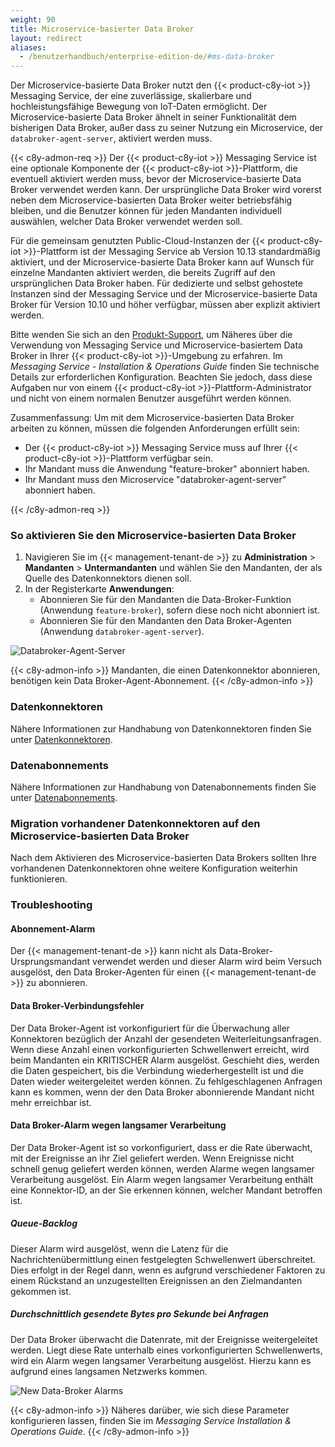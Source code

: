 ```yaml
---
weight: 90
title: Microservice-basierter Data Broker
layout: redirect
aliases:
  - /benutzerhandbuch/enterprise-edition-de/#ms-data-broker
---
```


Der Microservice-basierte Data Broker nutzt den {{< product-c8y-iot >}} Messaging Service, der eine zuverlässige, skalierbare und hochleistungsfähige Bewegung von IoT-Daten ermöglicht. Der Microservice-basierte Data Broker ähnelt in seiner Funktionalität dem bisherigen Data Broker, außer dass zu seiner Nutzung ein Microservice, der `databroker-agent-server`, aktiviert werden muss.

{{< c8y-admon-req >}}
Der {{< product-c8y-iot >}} Messaging Service ist eine optionale Komponente der {{< product-c8y-iot >}}-Plattform, die eventuell aktiviert werden muss, bevor der Microservice-basierte Data Broker verwendet werden kann.
Der ursprüngliche Data Broker wird vorerst neben dem Microservice-basierten Data Broker weiter betriebsfähig bleiben, und die Benutzer können für jeden Mandanten individuell auswählen, welcher Data Broker verwendet werden soll.

Für die gemeinsam genutzten Public-Cloud-Instanzen der {{< product-c8y-iot >}}-Plattform ist der Messaging Service ab Version 10.13 standardmäßig aktiviert, und der Microservice-basierte Data Broker kann auf Wunsch für einzelne Mandanten aktiviert werden, die bereits Zugriff auf den ursprünglichen Data Broker haben.
Für dedizierte und selbst gehostete Instanzen sind der Messaging Service und der Microservice-basierte Data Broker für Version 10.10 und höher verfügbar, müssen aber explizit aktiviert werden.

Bitte wenden Sie sich an den [Produkt-Support](/welcome/contacting-support/), um Näheres über die Verwendung von Messaging Service und Microservice-basiertem Data Broker in Ihrer {{< product-c8y-iot >}}-Umgebung zu erfahren.
Im *Messaging Service - Installation & Operations Guide* finden Sie technische Details zur erforderlichen Konfiguration. Beachten Sie jedoch, dass diese Aufgaben nur von einem {{< product-c8y-iot >}}-Plattform-Administrator und nicht von einem normalen Benutzer ausgeführt werden können.

Zusammenfassung: Um mit dem Microservice-basierten Data Broker arbeiten zu können, müssen die folgenden Anforderungen erfüllt sein:
  * Der {{< product-c8y-iot >}} Messaging Service muss auf Ihrer {{< product-c8y-iot >}}-Plattform verfügbar sein.
  * Ihr Mandant muss die Anwendung "feature-broker" abonniert haben.
  * Ihr Mandant muss den Microservice "databroker-agent-server" abonniert haben.

{{< /c8y-admon-req >}}

<a name="enabling-ms-data-broker"></a>
###  So aktivieren Sie den Microservice-basierten Data Broker

1. Navigieren Sie im {{< management-tenant-de >}} zu **Administration** > **Mandanten** > **Untermandanten** und wählen Sie den Mandanten, der als Quelle des Datenkonnektors dienen soll.
2. In der Registerkarte **Anwendungen**:
    * Abonnieren Sie für den Mandanten die Data-Broker-Funktion (Anwendung `feature-broker`), sofern diese noch nicht abonniert ist.
    * Abonnieren Sie für den Mandanten den Data Broker-Agenten (Anwendung `databroker-agent-server`).

![Databroker-Agent-Server](/images/benutzerhandbuch/enterprise-tenant/et-new-data-broker-agent.png)

{{< c8y-admon-info >}}
Mandanten, die einen Datenkonnektor abonnieren, benötigen kein Data Broker-Agent-Abonnement.
{{< /c8y-admon-info >}}

<a name="ms-data-broker-connectors"></a>
###  Datenkonnektoren

Nähere Informationen zur Handhabung von Datenkonnektoren finden Sie unter [Datenkonnektoren](#data-broker-connectors).

<a name="ms-data-broker-subscriptions"></a>
###  Datenabonnements

Nähere Informationen zur Handhabung von Datenabonnements finden Sie unter [Datenabonnements](#data-broker-subscriptions).

<a name="migrating-data-broker-connectors-to-ms-data-broker"></a>
###  Migration vorhandener Datenkonnektoren auf den Microservice-basierten Data Broker

Nach dem Aktivieren des Microservice-basierten Data Brokers sollten Ihre vorhandenen Datenkonnektoren ohne weitere Konfiguration weiterhin funktionieren.

<a name="troubleshooting-ms-data-broker"></a>
###  Troubleshooting

#### Abonnement-Alarm

Der {{< management-tenant-de >}} kann nicht als Data-Broker-Ursprungsmandant verwendet werden und dieser Alarm wird beim Versuch ausgelöst, den Data Broker-Agenten für einen {{< management-tenant-de >}} zu abonnieren.

#### Data Broker-Verbindungsfehler

Der Data Broker-Agent ist vorkonfiguriert für die Überwachung aller Konnektoren bezüglich der Anzahl der gesendeten Weiterleitungsanfragen. Wenn diese Anzahl einen vorkonfigurierten Schwellenwert erreicht, wird beim Mandanten ein KRITISCHER Alarm ausgelöst.
Geschieht dies, werden die Daten gespeichert, bis die Verbindung wiederhergestellt ist und die Daten wieder weitergeleitet werden können.
Zu fehlgeschlagenen Anfragen kann es kommen, wenn der den Data Broker abonnierende Mandant nicht mehr erreichbar ist.

#### Data Broker-Alarm wegen langsamer Verarbeitung

Der Data Broker-Agent ist so vorkonfiguriert, dass er die Rate überwacht, mit der Ereignisse an ihr Ziel geliefert werden. Wenn Ereignisse nicht schnell genug geliefert werden können, werden Alarme wegen langsamer Verarbeitung ausgelöst. Ein Alarm wegen langsamer Verarbeitung enthält eine Konnektor-ID, an der Sie erkennen können, welcher Mandant betroffen ist.

##### Queue-Backlog

Dieser Alarm wird ausgelöst, wenn die Latenz für die Nachrichtenübermittlung einen festgelegten Schwellenwert überschreitet. Dies erfolgt in der Regel dann, wenn es aufgrund verschiedener Faktoren zu einem Rückstand an unzugestellten Ereignissen an den Zielmandanten gekommen ist.

##### Durchschnittlich gesendete Bytes pro Sekunde bei Anfragen

Der Data Broker überwacht die Datenrate, mit der Ereignisse weitergeleitet werden. Liegt diese Rate unterhalb eines vorkonfigurierten Schwellenwerts, wird ein Alarm wegen langsamer Verarbeitung ausgelöst. Hierzu kann es aufgrund eines langsamen Netzwerks kommen.

![New Data-Broker Alarms](/images/benutzerhandbuch/enterprise-tenant/et-new-data-broker-alarms.png)

{{< c8y-admon-info >}}
Näheres darüber, wie sich diese Parameter konfigurieren lassen, finden Sie im *Messaging Service Installation & Operations Guide*.
{{< /c8y-admon-info >}}
